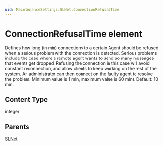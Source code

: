```yaml
---
uid: MaintenanceSettings.SLNet.ConnectionRefusalTime
---
```


# ConnectionRefusalTime element

Defines how long (in min) connections to a certain Agent should be refused when a serious problem with the connection is detected. Serious problems include the case where a remote agent wants to send so many messages that events get dropped. Refusing the connection in this case will avoid constant reconnection, and allow clients to keep working on the rest of the system. An administrator can then connect on the faulty agent to resolve the problem. Minimum value is 1 min, maximum value is 60 min). Default: 10 min.

## Content Type

integer

## Parents

[SLNet](xref:MaintenanceSettings.SLNet)
